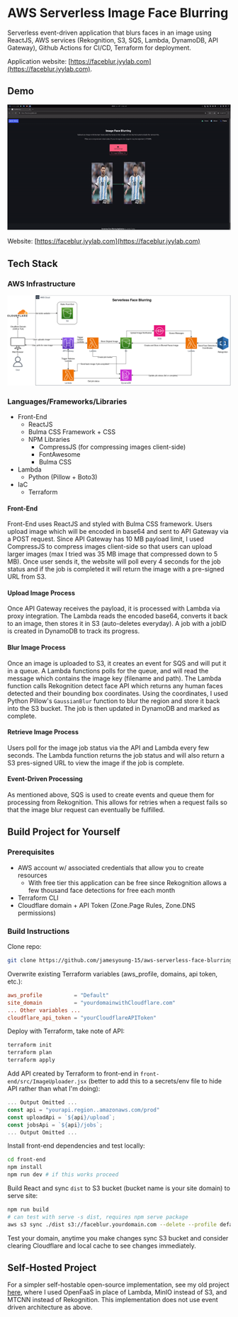 # AWS Serverless Image Face Blurring

Serverless event-driven application that blurs faces in an image using ReactJS, AWS services (Rekognition, S3, SQS, Lambda, DynamoDB, API Gateway), Github Actions for CI/CD, Terraform for deployment.

Application website: [https://faceblur.jyylab.com](https://faceblur.jyylab.com).

## Demo

![Website Blurring Demo](./media/face-blur-demo.gif)

Website: [https://faceblur.jyylab.com](https://faceblur.jyylab.com)

## Tech Stack

### AWS Infrastructure

![Diagram](./media/Diagram.drawio.png)

### Languages/Frameworks/Libraries

- Front-End
  - ReactJS
  - Bulma CSS Framework + CSS
  - NPM Libraries
    - CompressJS (for compressing images client-side)
    - FontAwesome
    - Bulma CSS
- Lambda
  - Python (Pillow + Boto3)
- IaC
  - Terraform

#### Front-End

Front-End uses ReactJS and styled with Bulma CSS framework. Users upload image which will be encoded in base64 and sent to API Gateway via a POST request. Since API Gateway has 10 MB payload limit, I used CompressJS to compress images client-side so that users can upload larger images (max I tried was 35 MB image that compressed down to 5 MB). Once user sends it, the website will poll every 4 seconds for the job status and if the job is completed it will return the image with a pre-signed URL from S3.

#### Upload Image Process

Once API Gateway receives the payload, it is processed with Lambda via proxy integration. The Lambda reads the encoded base64, converts it back to an image, then stores it in S3 (auto-deletes everyday). A job with a jobID is created in DynamoDB to track its progress.

#### Blur Image Process

Once an image is uploaded to S3, it creates an event for SQS and will put it in a queue. A Lambda functions polls for the queue, and will read the message which contains the image key (filename and path). The Lambda function calls Rekognition detect face API which returns any human faces detected and their bounding box coordinates. Using the coordinates, I used Python Pillow's `GaussianBlur` function to blur the region and store it back into the S3 bucket. The job is then updated in DynamoDB and marked as complete.

#### Retrieve Image Process

Users poll for the image job status via the API and Lambda every few seconds. The Lambda function returns the job status and will also return a S3 pres-signed URL to view the image if the job is complete.

#### Event-Driven Processing

As mentioned above, SQS is used to create events and queue them for processing from Rekognition. This allows for retries when a request fails so that the image blur request can eventually be fulfilled.

## Build Project for Yourself

### Prerequisites

- AWS account w/ associated credentials that allow you to create resources
  - With free tier this application can be free since Rekognition allows a few thousand face detections for free each month
- Terraform CLI
- Cloudflare domain + API Token (Zone.Page Rules, Zone.DNS permissions)

### Build Instructions

Clone repo:

``` bash
git clone https://github.com/jamesyoung-15/aws-serverless-face-blurring
```

Overwrite existing Terraform variables (aws_profile, domains, api token, etc.):

``` conf
aws_profile          = "Default"
site_domain          = "yourdomainwithCloudflare.com"
... Other variables ...
cloudflare_api_token = "yourCloudflareAPIToken"
```

Deploy with Terraform, take note of API:

``` bash
terraform init
terraform plan
terraform apply
```

Add API created by Terraform to front-end in `front-end/src/ImageUploader.jsx` (better to add this to a secrets/env file to hide API rather than what I'm doing):

``` js
... Output Omitted ...
const api = "yourapi.region..amazonaws.com/prod"
const uploadApi = `${api}/upload`;
const jobsApi = `${api}/jobs`;
... Output Omitted ...
```

Install front-end dependencies and test locally:

``` bash
cd front-end
npm install
npm run dev # if this works proceed
```

Build React and sync `dist` to S3 bucket (bucket name is your site domain) to serve site:

``` bash
npm run build
# can test with serve -s dist, requires npm serve package
aws s3 sync ./dist s3://faceblur.yourdomain.com --delete --profile default
```

Test your domain, anytime you make changes sync S3 bucket and consider clearing Cloudflare and local cache to see changes immediately.

## Self-Hosted Project

For a simpler self-hostable open-source implementation, see my old project [here](https://github.com/jamesyoung-15/serverless-face-blurring), where I used OpenFaaS in place of Lambda, MinIO instead of S3, and MTCNN instead of Rekognition. This implementation does not use event driven architecture as above.
